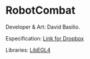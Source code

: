 RobotCombat
===========


Developer & Art: David Basilio.

Especification: [Link for Dropbox](https://www.dropbox.com/s/eajw0vh44015k5u/Trabalho_Grau_A_Alg_Estrut.pdf)

Libraries: [LibEGL4](https://github.com/farlei/libEGL)



